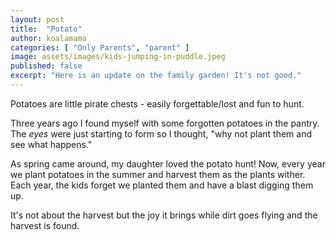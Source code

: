 ```yaml
---
layout: post
title:  "Potato"
author: koalamama
categories: [ "Only Parents", "parent" ]
image: assets/images/kids-jumping-in-puddle.jpeg
published: false
excerpt: "Here is an update on the family garden! It's not good."
---
```


Potatoes are little pirate chests - easily forgettable/lost and fun to hunt. 

Three years ago I found myself with some forgotten potatoes in the pantry. The *eyes* were just starting to form so I thought, "why not plant them and see what happens."

As spring came around, my daughter loved the potato hunt! Now, every year we plant potatoes in the summer and harvest them as the plants wither. Each year, the kids forget we planted them and have a blast digging them up.

It's not about the harvest but the joy it brings while dirt goes flying and the harvest is found. 